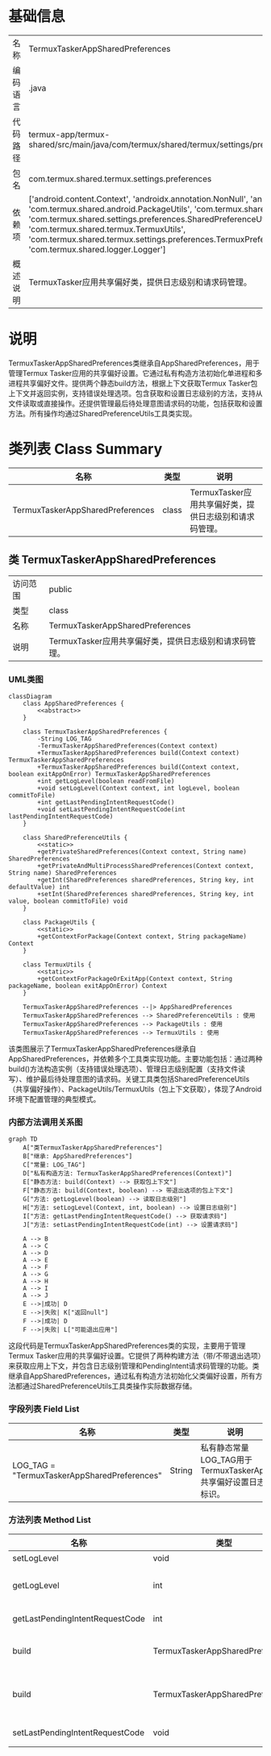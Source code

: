 # 基础信息

|      |      |
|------|------|
| 名称 | TermuxTaskerAppSharedPreferences |
| 编码语言 | .java |
| 代码路径 | termux-app/termux-shared/src/main/java/com/termux/shared/termux/settings/preferences/TermuxTaskerAppSharedPreferences.java |
| 包名 | com.termux.shared.termux.settings.preferences |
| 依赖项 | ['android.content.Context', 'androidx.annotation.NonNull', 'androidx.annotation.Nullable', 'com.termux.shared.android.PackageUtils', 'com.termux.shared.settings.preferences.AppSharedPreferences', 'com.termux.shared.settings.preferences.SharedPreferenceUtils', 'com.termux.shared.termux.TermuxConstants', 'com.termux.shared.termux.TermuxUtils', 'com.termux.shared.termux.settings.preferences.TermuxPreferenceConstants.TERMUX_TASKER_APP', 'com.termux.shared.logger.Logger'] |
| 概述说明 | TermuxTasker应用共享偏好类，提供日志级别和请求码管理。 |

# 说明

TermuxTaskerAppSharedPreferences类继承自AppSharedPreferences，用于管理Termux Tasker应用的共享偏好设置。它通过私有构造方法初始化单进程和多进程共享偏好文件。提供两个静态build方法，根据上下文获取Termux Tasker包上下文并返回实例，支持错误处理选项。包含获取和设置日志级别的方法，支持从文件读取或直接操作。还提供管理最后待处理意图请求码的功能，包括获取和设置方法。所有操作均通过SharedPreferenceUtils工具类实现。

# 类列表 Class Summary

| 名称   | 类型  | 说明 |
|-------|------|-------------|
| TermuxTaskerAppSharedPreferences | class | TermuxTasker应用共享偏好类，提供日志级别和请求码管理。 |



## 类 TermuxTaskerAppSharedPreferences

|      |      |
|------|------|
| 访问范围 | public |
| 类型 | class |
| 名称 | TermuxTaskerAppSharedPreferences |
| 说明 | TermuxTasker应用共享偏好类，提供日志级别和请求码管理。 |


### UML类图

```mermaid
classDiagram
    class AppSharedPreferences {
        <<abstract>>
    }
    
    class TermuxTaskerAppSharedPreferences {
        -String LOG_TAG
        -TermuxTaskerAppSharedPreferences(Context context)
        +TermuxTaskerAppSharedPreferences build(Context context) TermuxTaskerAppSharedPreferences
        +TermuxTaskerAppSharedPreferences build(Context context, boolean exitAppOnError) TermuxTaskerAppSharedPreferences
        +int getLogLevel(boolean readFromFile)
        +void setLogLevel(Context context, int logLevel, boolean commitToFile)
        +int getLastPendingIntentRequestCode()
        +void setLastPendingIntentRequestCode(int lastPendingIntentRequestCode)
    }
    
    class SharedPreferenceUtils {
        <<static>>
        +getPrivateSharedPreferences(Context context, String name) SharedPreferences
        +getPrivateAndMultiProcessSharedPreferences(Context context, String name) SharedPreferences
        +getInt(SharedPreferences sharedPreferences, String key, int defaultValue) int
        +setInt(SharedPreferences sharedPreferences, String key, int value, boolean commitToFile) void
    }
    
    class PackageUtils {
        <<static>>
        +getContextForPackage(Context context, String packageName) Context
    }
    
    class TermuxUtils {
        <<static>>
        +getContextForPackageOrExitApp(Context context, String packageName, boolean exitAppOnError) Context
    }
    
    TermuxTaskerAppSharedPreferences --|> AppSharedPreferences
    TermuxTaskerAppSharedPreferences --> SharedPreferenceUtils : 使用
    TermuxTaskerAppSharedPreferences --> PackageUtils : 使用
    TermuxTaskerAppSharedPreferences --> TermuxUtils : 使用
```

该类图展示了TermuxTaskerAppSharedPreferences继承自AppSharedPreferences，并依赖多个工具类实现功能。主要功能包括：通过两种build()方法构造实例（支持错误处理选项）、管理日志级别配置（支持文件读写）、维护最后待处理意图的请求码。关键工具类包括SharedPreferenceUtils（共享偏好操作）、PackageUtils/TermuxUtils（包上下文获取），体现了Android环境下配置管理的典型模式。


### 内部方法调用关系图

```mermaid
graph TD
    A["类TermuxTaskerAppSharedPreferences"]
    B["继承: AppSharedPreferences"]
    C["常量: LOG_TAG"]
    D["私有构造方法: TermuxTaskerAppSharedPreferences(Context)"]
    E["静态方法: build(Context) --> 获取包上下文"]
    F["静态方法: build(Context, boolean) --> 带退出选项的包上下文"]
    G["方法: getLogLevel(boolean) --> 读取日志级别"]
    H["方法: setLogLevel(Context, int, boolean) --> 设置日志级别"]
    I["方法: getLastPendingIntentRequestCode() --> 获取请求码"]
    J["方法: setLastPendingIntentRequestCode(int) --> 设置请求码"]

    A --> B
    A --> C
    A --> D
    A --> E
    A --> F
    A --> G
    A --> H
    A --> I
    A --> J
    E -->|成功| D
    E -->|失败| K["返回null"]
    F -->|成功| D
    F -->|失败| L["可能退出应用"]
```

这段代码是TermuxTaskerAppSharedPreferences类的实现，主要用于管理Termux Tasker应用的共享偏好设置。它提供了两种构建方法（带/不带退出选项）来获取应用上下文，并包含日志级别管理和PendingIntent请求码管理的功能。类继承自AppSharedPreferences，通过私有构造方法初始化父类偏好设置，所有方法都通过SharedPreferenceUtils工具类操作实际数据存储。

### 字段列表 Field List

| 名称  | 类型  | 说明 |
|-------|-------|------|
| LOG_TAG = "TermuxTaskerAppSharedPreferences" | String | 私有静态常量LOG_TAG用于TermuxTaskerApp共享偏好设置日志标识。 |

### 方法列表 Method List

| 名称  | 类型  | 说明 |
|-------|-------|------|
| setLogLevel | void | 设置日志级别并保存到文件。 |
| getLogLevel | int | 根据参数从文件或内存获取日志级别，默认返回Logger.DEFAULT_LOG_LEVEL。 |
| getLastPendingIntentRequestCode | int | 获取最后待处理意图请求码，默认值来自共享偏好设置。 |
| build | TermuxTaskerAppSharedPreferences | 静态方法，根据上下文构建TermuxTaskerAppSharedPreferences对象，失败返回null。 |
| build | TermuxTaskerAppSharedPreferences | 构建TermuxTaskerAppSharedPreferences实例，依赖包上下文，失败可退出应用。 |
| setLastPendingIntentRequestCode | void | 设置最后待处理意图请求码并存储到共享偏好中。 |




